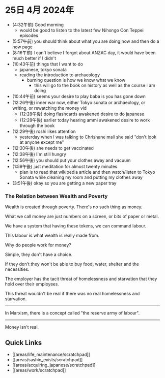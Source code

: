 # 25日 4月 2024年
- (4:32午前) Good morning
  - would be good to listen to the latest few Nihongo Con Teppei episodes
- (5:57午前) you should think about what you are doing now and then do a now page
- (8:16午前) I can't believe I forgot about ANZAC day, it would have been much better if I didn't
- (10:43午前) things that I want to do
  - japanese, tokyo sonata
  - reading the introduction to archaeology
    - burning question is how we know what we know
      - this will go to the book on history as well as the course I am doing
- (10:44午前) seems your desire to play baba is you has gone down
- (12:26午後) inner war now, either Tokyo sonata or archaeology, or writing, or rewatching the money vid
  - (12:28午後) doing flashcards awakened desire to do japanese
  - (12:28午後) earlier today hearing ammi awakened desire to work through the book
- (12:29午後) roshi likes attention
  - yesterday when I was talking to Chrishane mali she said "don't look at anyone except me"
- (12:30午後) she needs to get vaccinated
- (12:38午後) I'm still hungry
- (12:56午後) you should put your clothes away and vacuum
- (1:59午後) just meditation for almost twenty minutes
  - plan is to read that wikipedia article and then watch/listen to Tokyo Sonata while cleaning my room and putting my clothes away
- (3:51午後) okay so you are getting a new paper tray









### The Relation between Wealth and Poverty
Wealth is created through poverty. There's no such thing as money. 

What we call money are just numbers on a screen, or bits of paper or metal.

We have a system that having these tokens, we can command labour.

This labour is what wealth is really made from.

Why do people work for money?

Simple, they don't have a choice.

If they don't they won't be able to buy food, water, shelter and the necessities.

The employer has the tacit threat of homelessness and starvation that they hold over their employees.

This threat wouldn't be real if there was no real homelessness and starvation.

---

In Marxism, there is a concept called "the reserve army of labour".

---

Money isn't real.



 



## Quick Links
- [[areas/life_maintenance/scratchpad]]
- [[areas/sashin_exists/scratchpad]]
- [[areas/acquiring_japanese/scratchpad]]
- [[areas/work/scratchpad]]
